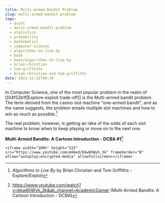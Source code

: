 ```yaml
---
title: Multi-armed Bandit Problem
slug: multi-armed-bandit-problem
tags:
  - draft
  - multi-armed-bandit-problem
  - statistics
  - probability
  - mathematics
  - computer-science
  - algorithms-to-live-by
  - book
  - book/algorithms-to-live-by
  - brian-christian
  - tom-griffiths
  - brian-christian-and-tom-griffiths
date: 2021-12-31T08:19
---
```



In Computer Science, one of the most popular problem in the realm of
[[04f52b1f|Explore-exploit trade-off]] is the Multi-armed bandit problem.
The term derived from the casino slot machine "one-armed bandit", and as the
name suggests, the problem entails multiple slot machines and how to win as much
as possible.[^1]

The real problem, however, is getting an idea of the odds of each slot machine
to know when to keep playing or move on to the next one.

**Multi-Armed Bandits: A Cartoon Introduction - DCBA \#1**[^2]

``` {=html}
<iframe width="100%" height="315" src="https://www.youtube.com/embed/bkw6hWvh_3k" frameborder="0" allow="autoplay;encrypted-media" allowfullscreen></iframe>
```

[^1]: _Algorithms to Live By_ by Brian Christian and Tom Griffiths - Explore/Exploit
[^2]: https://www.youtube.com/watch?v=bkw6hWvh_3k&ab_channel=AcademicGamer (Multi-Armed Bandits: A Cartoon Introduction - DCBA)


